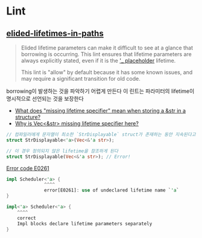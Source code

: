 # Lint

## [elided-lifetimes-in-paths](https://doc.rust-lang.org/rustc/lints/listing/allowed-by-default.html#elided-lifetimes-in-paths)

> Elided lifetime parameters can make it difficult to see at a glance that borrowing is occurring. This lint ensures that lifetime parameters are always explicitly stated, even if it is the ['_ placeholder](https://doc.rust-lang.org/reference/lifetime-elision.html#lifetime-elision-in-functions) lifetime.
>
> This lint is "allow" by default because it has some known issues, and may require a significant transition for old code.

borrowing이 발생하는 것을 파악하기 어렵게 만든다
이 린트는 파라미터의 lifetime이 명시적으로 선언되는 것을 보장한다

- [What does "missing lifetime specifier" mean when storing a &str in a structure?](https://stackoverflow.com/a/33485351)
- [Why is Vec<&str> missing lifetime specifier here?](https://stackoverflow.com/a/57267192)

```rs
// 컴파일러에게 문자열이 최소한 `StrDisplayable` struct가 존재하는 동안 지속된다고 명시적으로 알린다
struct StrDisplayable<'a>(Vec<&'a str>);
```

```rs
// 이 경우 정의되지 않은 lifetime을 참조하게 된다
struct StrDisplayable(Vec<&'a str>); // Error!
```

[Error code E0261](https://doc.rust-lang.org/error_codes/E0261.html)

```rs
impl Scheduler<'a> {
              ^^^^ 
              error[E0261]: use of undeclared lifetime name `'a`
}
```

```rs
impl<'a> Scheduler<'a> {
    ^^^^ 
    correct
    Impl blocks declare lifetime parameters separately
}
```
